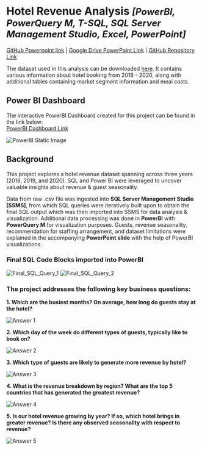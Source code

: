 # Hotel Revenue Analysis *<font size="5"> [PowerBI, PowerQuery M, T-SQL, SQL Server Management Studio, Excel, PowerPoint] </font>*
[GitHub Powerpoint link](Hotel_Data_Analysis_Project_GitHub.pdf)  |  [Google Drive PowerPoint Link](https://drive.google.com/file/d/14XPS7B5Y_dRGcqi9oYD5UvCYjVFXmwuw/view?usp=sharing)  |  [GitHub Repository Link](https://github.com/YSPAttavit/Hotel-Revenue-Analysis-Project)

The dataset used in this analysis can be downloaded [here](data/original_data/OriginalDataset_hotel_revenue_historical_full-2.xlsx). It contains various information about hotel booking from 2018 - 2020, along with additional tables containing market segment information and meal costs.

## Power BI Dashboard

The interactive PowerBI Dashboard created for this project can be found in the link below:  
[PowerBI Dashboard Link](https://www.novypro.com/project/hotel-revenue-analysis-dashboard)

![PowerBI Static Image](data/image/Hotel_Revenue_Dashboard.png)

## Background
This project explores a hotel revenue dataset spanning across three years (2018, 2019, and 2020). SQL and Power BI were leveraged to uncover valuable insights about revenue & guest seasonality.

Data from raw .csv file was ingested into **SQL Server Management Studio [SSMS]**, from which SQL queries were iteratively built upon to obtain the final SQL output which was then imported into SSMS for data analysis & visualization. Additional data processing was done in **PowerBI** with **PowerQuery M** for visualization purposes. Guests, revenue seasonality, recommendation for staffing arrangement, and dataset limitations were explained in the accompanying **PowerPoint slide** with the help of PowerBI visualizations.

### Final SQL Code Blocks imported into PowerBI

![Final_SQL_Query_1](data/image/Final_SQL_Query_1_ImportToPowerBI.png)
![Final_SQL_Query_2](data/image/Final_SQL_Query_2_ImportToPowerBI.png)

### The project addresses the following key business questions:

**1. Which are the busiest months? On average, how long do guests stay at the hotel?**

![Answer 1](data/image/1.png)

**2. Which day of the week do different types of guests, typically like to book on?**

![Answer 2](data/image/2.png)

**3. Which type of guests are likely to generate more revenue by hotel?**

![Answer 3](data/image/3.png)

**4. What is the revenue breakdown by region? What are the top 5 countries that has generated the greatest revenue?**

![Answer 4](data/image/4.png)

**5. Is our hotel revenue growing by year? If so, which hotel brings in greater revenue? Is there any observed seasonality with respect to revenue?**

![Answer 5](data/image/5.png)

